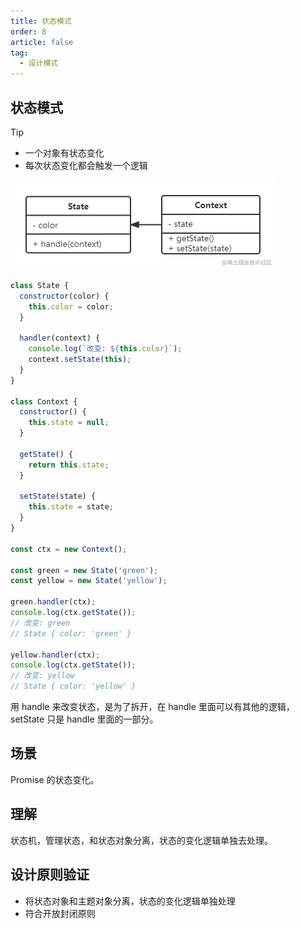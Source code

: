 ```yaml
---
title: 状态模式
order: 8
article: false
tag:
  - 设计模式
---
```


## 状态模式

> [!tip]
>
> - 一个对象有状态变化
> - 每次状态变化都会触发一个逻辑

![](images/sj8.png)

```javascript
class State {
  constructor(color) {
    this.color = color;
  }

  handler(context) {
    console.log(`改变: ${this.color}`);
    context.setState(this);
  }
}

class Context {
  constructor() {
    this.state = null;
  }

  getState() {
    return this.state;
  }

  setState(state) {
    this.state = state;
  }
}

const ctx = new Context();

const green = new State('green');
const yellow = new State('yellow');

green.handler(ctx);
console.log(ctx.getState());
// 改变: green
// State { color: 'green' }

yellow.handler(ctx);
console.log(ctx.getState());
// 改变: yellow
// State { color: 'yellow' }
```

用 handle 来改变状态，是为了拆开，在 handle 里面可以有其他的逻辑， setState 只是 handle 里面的一部分。

## 场景

Promise 的状态变化。

## 理解

状态机，管理状态，和状态对象分离，状态的变化逻辑单独去处理。

## 设计原则验证

- 将状态对象和主题对象分离，状态的变化逻辑单独处理
- 符合开放封闭原则
